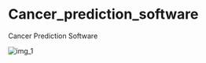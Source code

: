 # Cancer_prediction_software
Cancer Prediction Software

![img_1](https://github.com/aniketrox/Cancer_prediction_software/assets/90191341/af1bd91d-6c1d-4778-b9f9-e30ded6866d0)
